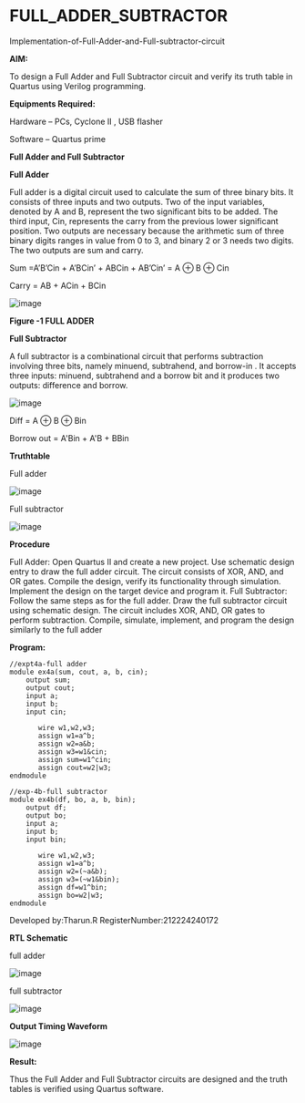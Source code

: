 # FULL_ADDER_SUBTRACTOR

Implementation-of-Full-Adder-and-Full-subtractor-circuit

**AIM:**

To design a Full Adder and Full Subtractor circuit and verify its truth table in Quartus using Verilog programming.

**Equipments Required:**

Hardware – PCs, Cyclone II , USB flasher

Software – Quartus prime

**Full Adder and Full Subtractor**

**Full Adder**

Full adder is a digital circuit used to calculate the sum of three binary bits. It consists of three inputs and two outputs. Two of the input variables, denoted by A and B, represent the two significant bits to be added. The third input, Cin, represents the carry from the previous lower significant position. Two outputs are necessary because the arithmetic sum of three binary digits ranges in value from 0 to 3, and binary 2 or 3 needs two digits. The two outputs are sum and carry.

Sum =A’B’Cin + A’BCin’ + ABCin + AB’Cin’ = A ⊕ B ⊕ Cin 

Carry = AB + ACin + BCin

![image](https://github.com/naavaneetha/FULL_ADDER_SUBTRACTOR/assets/154305477/0f30ba51-5ffb-4198-845f-18e054f675e7)

**Figure -1 FULL ADDER**

**Full Subtractor**

A full subtractor is a combinational circuit that performs subtraction involving three bits, namely minuend, subtrahend, and borrow-in . It accepts three inputs: minuend, subtrahend and a borrow bit and it produces two outputs: difference and borrow.

![image](https://github.com/naavaneetha/FULL_ADDER_SUBTRACTOR/assets/154305477/02b24f51-ab51-4304-9ad6-7b81ffc1ead5)

Diff = A ⊕ B ⊕ Bin 

Borrow out = A'Bin + A'B + BBin

**Truthtable**

Full adder

![image](https://github.com/user-attachments/assets/12d4b6b6-9dd9-4e19-a938-a491e4727883)

Full subtractor

![image](https://github.com/user-attachments/assets/28aa22d5-2bd5-45b8-97fb-a0a1f3527c84)


**Procedure**

 Full Adder: Open Quartus II and create a new project. Use schematic design entry to
 draw the full adder circuit. The circuit consists of XOR, AND, and OR gates. Compile the
 design, verify its functionality through simulation. Implement the design on the target
 device and program it. Full Subtractor: Follow the same steps as for the full adder. Draw
 the full subtractor circuit using schematic design. The circuit includes XOR, AND, OR
 gates to perform subtraction. Compile, simulate, implement, and program the design
 similarly to the full adder

**Program:**

    //expt4a-full adder
    module ex4a(sum, cout, a, b, cin);
        output sum;
        output cout;
        input a;
        input b;
        input cin;
    
           wire w1,w2,w3;
           assign w1=a^b;
           assign w2=a&b;
           assign w3=w1&cin;
           assign sum=w1^cin;
           assign cout=w2|w3;
    endmodule
    
    //exp-4b-full subtractor
    module ex4b(df, bo, a, b, bin);
        output df;
        output bo;
        input a;
        input b;
        input bin;
    
           wire w1,w2,w3;
           assign w1=a^b;
           assign w2=(~a&b);
           assign w3=(~w1&bin);
           assign df=w1^bin;
           assign bo=w2|w3;
    endmodule

 Developed by:Tharun.R RegisterNumber:212224240172


**RTL Schematic**

full adder


![image](https://github.com/user-attachments/assets/aaef06f4-a8b7-4ffb-83ba-72565f1394f5)

full subtractor


![image](https://github.com/user-attachments/assets/11806dd1-4469-490d-bbe8-1aeab57bc136)



**Output Timing Waveform**


![image](https://github.com/user-attachments/assets/3fd313ef-729c-44e5-b7a7-b7ab4d4ab3fc)


**Result:**

Thus the Full Adder and Full Subtractor circuits are designed and the truth tables is verified using Quartus software.



